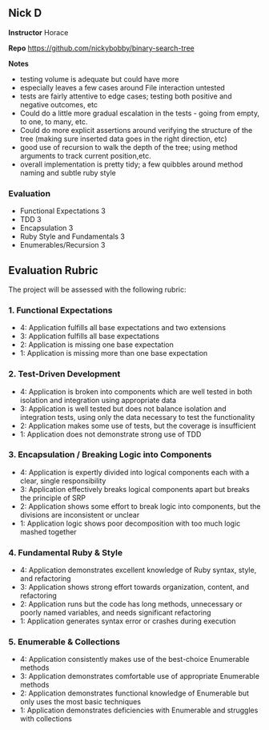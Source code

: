 ## Nick D

**Instructor** Horace

**Repo** https://github.com/nickybobby/binary-search-tree

**Notes**

* testing volume is adequate but could have more
* especially leaves a few cases around File interaction untested
* tests are fairly attentive to edge cases; testing both positive and
negative outcomes, etc
* Could do a little more gradual escalation in the tests - going from empty,
to one, to many, etc.
* Could do more explicit assertions around verifying the structure of the tree
(making sure inserted data goes in the right direction, etc)
* good use of recursion to walk the depth of the tree; using method
arguments to track current position,etc.
* overall implementation is pretty tidy; a few quibbles around method
naming and subtle ruby style

### Evaluation

* Functional Expectations 3
* TDD 3
* Encapsulation 3
* Ruby Style and Fundamentals 3
* Enumerables/Recursion 3

## Evaluation Rubric

The project will be assessed with the following rubric:

### 1. Functional Expectations

* 4: Application fulfills all base expectations and two extensions
* 3: Application fulfills all base expectations
* 2: Application is missing one base expectation
* 1: Application is missing more than one base expectation

### 2. Test-Driven Development

* 4: Application is broken into components which are well tested in both isolation and integration using appropriate data
* 3: Application is well tested but does not balance isolation and integration tests, using only the data necessary to test the functionality
* 2: Application makes some use of tests, but the coverage is insufficient
* 1: Application does not demonstrate strong use of TDD

### 3. Encapsulation / Breaking Logic into Components

* 4: Application is expertly divided into logical components each with a clear, single responsibility
* 3: Application effectively breaks logical components apart but breaks the principle of SRP
* 2: Application shows some effort to break logic into components, but the divisions are inconsistent or unclear
* 1: Application logic shows poor decomposition with too much logic mashed together

### 4. Fundamental Ruby & Style

* 4:  Application demonstrates excellent knowledge of Ruby syntax, style, and refactoring
* 3:  Application shows strong effort towards organization, content, and refactoring
* 2:  Application runs but the code has long methods, unnecessary or poorly named variables, and needs significant refactoring
* 1:  Application generates syntax error or crashes during execution

### 5. Enumerable & Collections

* 4: Application consistently makes use of the best-choice Enumerable methods
* 3: Application demonstrates comfortable use of appropriate Enumerable methods
* 2: Application demonstrates functional knowledge of Enumerable but only uses the most basic techniques
* 1: Application demonstrates deficiencies with Enumerable and struggles with collections
